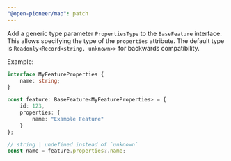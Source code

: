 ```yaml
---
"@open-pioneer/map": patch
---
```


Add a generic type parameter `PropertiesType` to the `BaseFeature` interface.
This allows specifying the type of the `properties` attribute.
The default type is `Readonly<Record<string, unknown>>` for backwards compatibility.

Example:

```ts
interface MyFeatureProperties {
    name: string;
}

const feature: BaseFeature<MyFeatureProperties> = {
    id: 123,
    properties: {
        name: "Example Feature"
    }
};

// string | undefined instead of `unknown`
const name = feature.properties?.name;
```

